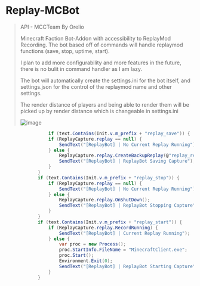# Replay-MCBot
 
> API - MCCTeam By Orelio
> 
> Minecraft Faction Bot-Addon with accessibility to ReplayMod Recording. The bot based off of commands will handle replaymod functions (save, stop, uptime, start).
>
> I plan to add more configurability and more features in the future, there is no bulit in command handler as I am lazy. 
>
> The bot will automatically create the settings.ini for the bot itself, and settings.json for the control of the replaymod name and other settings.
>
>The render distance of players and being able to render them will be picked up by render distance which is changeable in settings.ini
>
> ![image](https://user-images.githubusercontent.com/93289395/141695669-d634e1ed-015b-4ca5-b273-8f7a64bf242d.png)
> 
```csharp 
                if (text.Contains(Init.v.m_prefix + "replay_save")) {
                if (ReplayCapture.replay == null) {
                    SendText("[ReplayBot] | No Current Replay Running");
                } else {
                    ReplayCapture.replay.CreateBackupReplay(@"replay_recordings\" + ReplayCapture.replay.GetReplayDefaultName());
                    SendText("[ReplayBot] | ReplayBot Saving Capture");
                }
            }
            if (text.Contains(Init.v.m_prefix + "replay_stop")) {
                if (ReplayCapture.replay == null) {
                    SendText("[ReplayBot] | No Current Replay Running");
                } else {
                    ReplayCapture.replay.OnShutDown();
                    SendText("[ReplayBot] | ReplayBot Stopping Capture");
                }   
            }
            if (text.Contains(Init.v.m_prefix + "replay_start")) {
                if (ReplayCapture.replay.RecordRunning) {
                    SendText("[ReplayBot] | Current Replay Running");
                } else {
                    var proc = new Process();
                    proc.StartInfo.FileName = "MinecraftClient.exe";
                    proc.Start();
                    Environment.Exit(0);
                    SendText("[ReplayBot] | ReplayBot Starting Capture");
                }
            }
```
